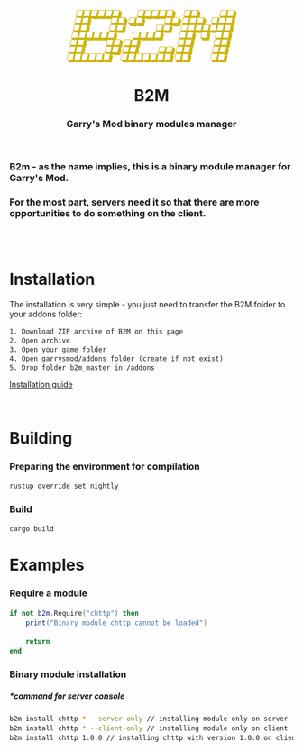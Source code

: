 <p align="center">
  <img src="img/b2m.png" />
</p>

<h1 align="center">
    B2M
</h1>

<h3 align="center">
    Garry's Mod binary modules manager
</h3>
<br>

### B2m - as the name implies, this is a binary module manager for Garry's Mod.
### For the most part, servers need it so that there are more opportunities to do something on the client.

<br><br>

# Installation
The installation is very simple - you just need to transfer the B2M folder to your addons folder:

    1. Download ZIP archive of B2M on this page
    2. Open archive
    3. Open your game folder
    4. Open garrysmod/addons folder (create if not exist)
    5. Drop folder b2m_master in /addons

[Installation guide](https://youtube.com/)

<br>

# Building
### Preparing the environment for compilation
```bash
rustup override set nightly
```
### Build
```bash
cargo build
```

# Examples

### Require a module
```lua
if not b2m.Require("chttp") then
    print("Binary module chttp cannot be loaded")

    return
end
```

### Binary module installation
##### *command for server console
```bash
b2m install chttp * --server-only // installing module only on server
b2m install chttp * --client-only // installing module only on client
b2m install chttp 1.0.0 // installing chttp with version 1.0.0 on client and server
```